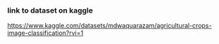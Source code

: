 ### link to dataset on kaggle

https://www.kaggle.com/datasets/mdwaquarazam/agricultural-crops-image-classification?rvi=1

